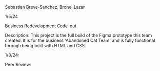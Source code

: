 Sebastian Breve-Sanchez, Bronel Lazar

1/5/24

Business Redevelopment Code-out

Description: This project is the full build of the Figma prototype this team created. It is for the business 'Abandoned Cat Team' and is fully functional through being built with HTML and CSS. 

1/3/24: 

Peer Review:
